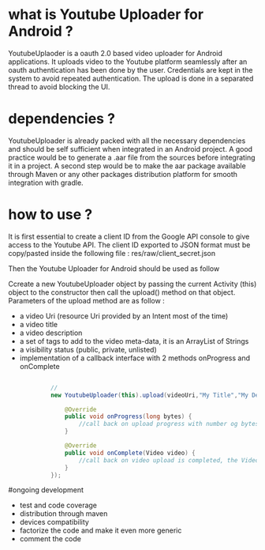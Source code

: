 # what is Youtube Uploader for Android ?
YoutubeUplaoder is a oauth 2.0 based video uploader for Android applications. It uploads video to the Youtube platform seamlessly after an oauth authentication has been done by the user.
Credentials are kept in the system to avoid repeated authentication.
The upload is done in a separated thread to avoid blocking the UI.

# dependencies ?
YoutubeUploader is already packed with all the necessary dependencies and should be self sufficient when integrated in an Android project.
A good practice would be to generate a .aar file from the sources before integrating it in a project.
A second step would be to make the aar package available through Maven or any other packages distribution platform for smooth integration with gradle.

# how to use ?

It is first essential to create a client ID from the  Google API console to give access to the Youtube API.
The client ID exported to JSON format must be copy/pasted inside the following file : res/raw/client_secret.json

Then the Youtube Uploader for Android should be used as follow

Ccreate a new YoutubeUploader object by passing the current Activity (this) object to the constructor then call the upload() method on that object.
Parameters of the upload method are as follow :
- a video Uri (resource Uri provided by an Intent most of the time)
- a video title
- a video description
- a set of tags to add to the video meta-data, it is an ArrayList of Strings
- a visibility status (public, private, unlisted)
- implementation of a callback interface with 2 methods onProgress and onComplete

```java

            //
            new YoutubeUploader(this).upload(videoUri,"My Title","My Description",new ArrayList<String>(), "unlisted",new YoutubeUploader.UploadCallback() {

                @Override
                public void onProgress(long bytes) {
                    //call back on upload progress with number og bytes already uploaded
                }

                @Override
                public void onComplete(Video video) {
                    //call back on video upload is completed, the Video object provides the video ID with the getId() method
                }
            });
```

#ongoing development
- test and code coverage
- distribution through maven
- devices compatibility
- factorize the code and make it even more generic
- comment the code